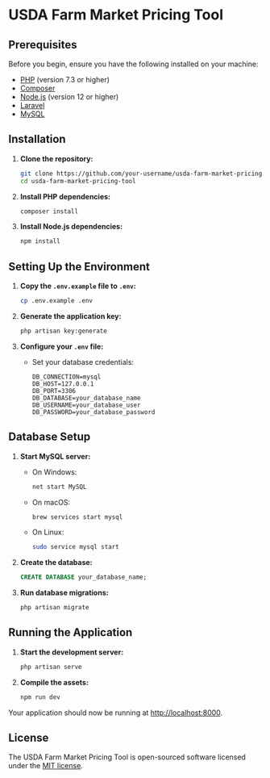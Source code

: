 # USDA Farm Market Pricing Tool

## Prerequisites

Before you begin, ensure you have the following installed on your machine:

- [PHP](https://www.php.net/manual/en/install.php) (version 7.3 or higher)
- [Composer](https://getcomposer.org/download/)
- [Node.js](https://nodejs.org/) (version 12 or higher)
- [Laravel](https://laravel.com/docs/8.x/installation)
- [MySQL](https://dev.mysql.com/downloads/mysql/)

## Installation

1. **Clone the repository:**

    ```sh
    git clone https://github.com/your-username/usda-farm-market-pricing-tool.git
    cd usda-farm-market-pricing-tool
    ```

2. **Install PHP dependencies:**

    ```sh
    composer install
    ```

3. **Install Node.js dependencies:**

    ```sh
    npm install
    ```

## Setting Up the Environment

1. **Copy the `.env.example` file to `.env`:**

    ```sh
    cp .env.example .env
    ```

2. **Generate the application key:**

    ```sh
    php artisan key:generate
    ```

3. **Configure your `.env` file:**
    - Set your database credentials:

        ```env
        DB_CONNECTION=mysql
        DB_HOST=127.0.0.1
        DB_PORT=3306
        DB_DATABASE=your_database_name
        DB_USERNAME=your_database_user
        DB_PASSWORD=your_database_password
        ```

## Database Setup

1. **Start MySQL server:**
    - On Windows:

        ```sh
        net start MySQL
        ```

    - On macOS:

        ```sh
        brew services start mysql
        ```

    - On Linux:

        ```sh
        sudo service mysql start
        ```

2. **Create the database:**

    ```sql
    CREATE DATABASE your_database_name;
    ```

3. **Run database migrations:**

    ```sh
    php artisan migrate
    ```

## Running the Application

1. **Start the development server:**

    ```sh
    php artisan serve
    ```

2. **Compile the assets:**

    ```sh
    npm run dev
    ```

Your application should now be running at [http://localhost:8000](http://localhost:8000).

## License

The USDA Farm Market Pricing Tool is open-sourced software licensed under the [MIT license](https://opensource.org/licenses/MIT).
